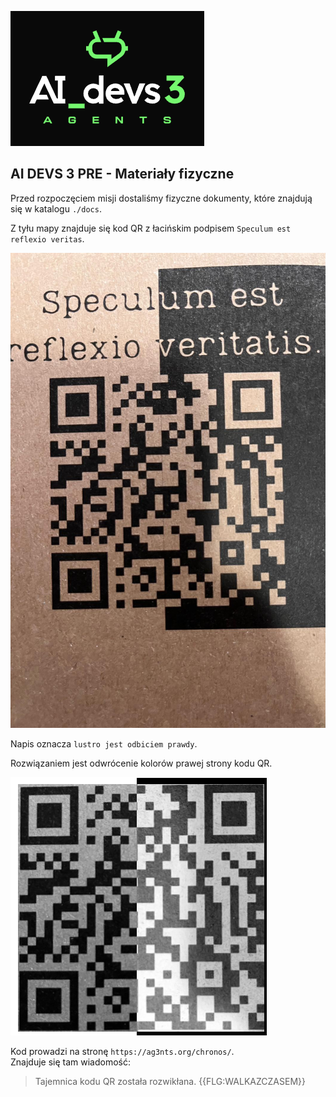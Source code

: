 ![ai devs3 agents](assets/ai_devs3_agents.png)

## AI DEVS 3 PRE - Materiały fizyczne

Przed rozpoczęciem misji dostaliśmy fizyczne dokumenty, które znajdują się w katalogu `./docs`.

Z tyłu mapy znajduje się kod QR z łacińskim podpisem `Speculum est reflexio veritas`.

![kod qr z napisem po łacinie](qr_code_1.jpeg)

Napis oznacza `lustro jest odbiciem prawdy`.

Rozwiązaniem jest odwrócenie kolorów prawej strony kodu QR.

![kod qr z odwróconymi kolorami](qr_code_2.png)

Kod prowadzi na stronę `https://ag3nts.org/chronos/`.  
Znajduje się tam wiadomość:

> Tajemnica kodu QR została rozwikłana. {{FLG:WALKAZCZASEM}}